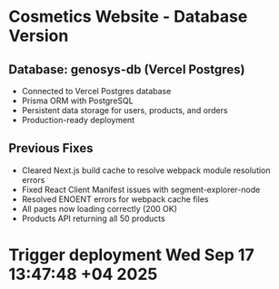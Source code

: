 # Cosmetics Website - Database Version

## Database: genosys-db (Vercel Postgres)
- Connected to Vercel Postgres database
- Prisma ORM with PostgreSQL
- Persistent data storage for users, products, and orders
- Production-ready deployment

## Previous Fixes
- Cleared Next.js build cache to resolve webpack module resolution errors
- Fixed React Client Manifest issues with segment-explorer-node
- Resolved ENOENT errors for webpack cache files
- All pages now loading correctly (200 OK)
- Products API returning all 50 products
# Trigger deployment Wed Sep 17 13:47:48 +04 2025
